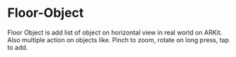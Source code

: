 # Floor-Object
Floor Object is add list of object on horizontal view in real world on ARKit. Also multiple action on objects like. Pinch to zoom, rotate on long press, tap to add.


